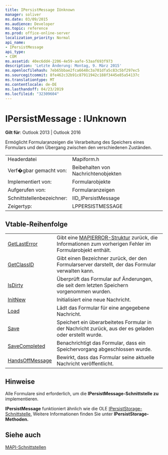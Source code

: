 ```yaml
---
title: IPersistMessage IUnknown
manager: soliver
ms.date: 03/09/2015
ms.audience: Developer
ms.topic: reference
ms.prod: office-online-server
localization_priority: Normal
api_name:
- IPersistMessage
api_type:
- COM
ms.assetid: 40ec6dd4-2206-4e59-aafe-53aaf693f973
description: 'Letzte Änderung: Montag, 9. März 2015'
ms.openlocfilehash: 7eb65bbae2fca6648c3a701dfa5c83c5bf297ec5
ms.sourcegitcommit: 8fe462c32b91c87911942c188f3445e85a54137c
ms.translationtype: MT
ms.contentlocale: de-DE
ms.lasthandoff: 04/23/2019
ms.locfileid: "32309604"
---
```

# <a name="ipersistmessage--iunknown"></a>IPersistMessage : IUnknown

  
  
**Gilt für**: Outlook 2013 | Outlook 2016 
  
Ermöglicht Formularanzeigen die Verarbeitung des Speichers eines Formulars und den Übergang zwischen den verschiedenen Zuständen.
  
|||
|:-----|:-----|
|Headerdatei  <br/> |Mapiform.h  <br/> |
|Verf�gbar gemacht von:  <br/> |Beibehalten von Nachrichtenobjekten  <br/> |
|Implementiert von:  <br/> |Formularobjekte  <br/> |
|Aufgerufen von:  <br/> |Formularanzeigen  <br/> |
|Schnittstellenbezeichner:  <br/> |IID_IPersistMessage  <br/> |
|Zeigertyp:  <br/> |LPPERSISTMESSAGE  <br/> |
   
## <a name="vtable-order"></a>Vtable-Reihenfolge

|||
|:-----|:-----|
|[GetLastError](ipersistmessage-getlasterror.md) <br/> |Gibt eine [MAPIERROR-Struktur](mapierror.md) zurück, die Informationen zum vorherigen Fehler im Formularobjekt enthält.  <br/> |
|[GetClassID](ipersistmessage-getclassid.md) <br/> |Gibt einen Bezeichner zurück, der den Formularserver darstellt, der das Formular verwalten kann.  <br/> |
|[IsDirty](ipersistmessage-isdirty.md) <br/> |Überprüft das Formular auf Änderungen, die seit dem letzten Speichern vorgenommen wurden.  <br/> |
|[InitNew](ipersistmessage-initnew.md) <br/> |Initialisiert eine neue Nachricht.  <br/> |
|[Load](ipersistmessage-load.md) <br/> |Lädt das Formular für eine angegebene Nachricht.  <br/> |
|[Save](ipersistmessage-save.md) <br/> |Speichert ein überarbeitetes Formular in der Nachricht zurück, aus der es geladen oder erstellt wurde.  <br/> |
|[SaveCompleted](ipersistmessage-savecompleted.md) <br/> |Benachrichtigt das Formular, dass ein Speichervorgang abgeschlossen wurde.  <br/> |
|[HandsOffMessage](ipersistmessage-handsoffmessage.md) <br/> |Bewirkt, dass das Formular seine aktuelle Nachricht veröffentlicht.  <br/> |
   
## <a name="remarks"></a>Hinweise

Alle Formulare sind erforderlich, um die **IPersistMessage-Schnittstelle zu** implementieren. 
  
 **IPersistMessage** funktioniert ähnlich wie die OLE [IPersistStorage-Schnittstelle.](https://msdn.microsoft.com/library/1c1a20fc-c101-4cbc-a7a6-30613aa387d7%28Office.15%29.aspx) Weitere Informationen finden Sie unter **IPersistStorage-Methoden.** 
  
## <a name="see-also"></a>Siehe auch



[MAPI-Schnittstellen](mapi-interfaces.md)

